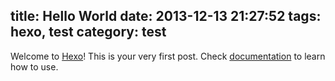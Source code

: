 title: Hello World
date: 2013-12-13 21:27:52
tags: hexo, test
category: test
---

Welcome to [Hexo](http://zespia.tw/hexo)! This is your very first post. Check [documentation](http://zespia.tw/hexo/docs) to learn how to use.
